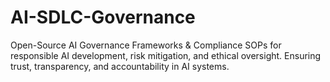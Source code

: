 # AI-SDLC-Governance
Open-Source AI Governance Frameworks &amp; Compliance SOPs for responsible AI development, risk mitigation, and ethical oversight. Ensuring trust, transparency, and accountability in AI systems.
